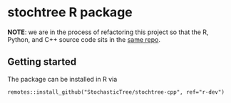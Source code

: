 # stochtree R package

**NOTE**: we are in the process of refactoring this project so that the R, Python, and C++ source code sits in the [same repo](https://github.com/StochasticTree/stochtree-cpp/).

## Getting started

The package can be installed in R via

```
remotes::install_github("StochasticTree/stochtree-cpp", ref="r-dev")
```
